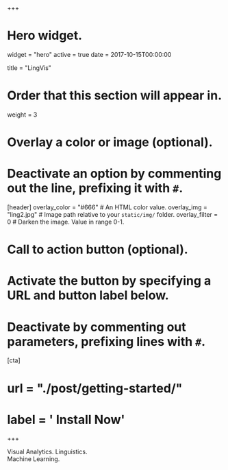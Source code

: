 +++
# Hero widget.
widget = "hero"
active = true
date = 2017-10-15T00:00:00

title = "LingVis"

# Order that this section will appear in.
weight = 3

# Overlay a color or image (optional).
#   Deactivate an option by commenting out the line, prefixing it with `#`.
[header]
  overlay_color = "#666"  # An HTML color value.
  overlay_img = "ling2.jpg"  # Image path relative to your `static/img/` folder.
  overlay_filter = 0  # Darken the image. Value in range 0-1.

# Call to action button (optional).
#   Activate the button by specifying a URL and button label below.
#   Deactivate by commenting out parameters, prefixing lines with `#`.
[cta]
#  url = "./post/getting-started/"
#  label = '<i class="fas fa-download"></i> Install Now'
+++

Visual Analytics. Linguistics.<br/> Machine Learning.
<div style="margin-top: -0.5rem;">  
</div>
<div class="mt-3">
</div>

